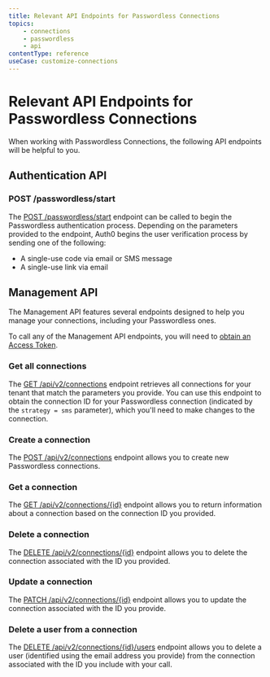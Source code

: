 ```yaml
---
title: Relevant API Endpoints for Passwordless Connections
topics:
    - connections
    - passwordless
    - api
contentType: reference
useCase: customize-connections
---
```

# Relevant API Endpoints for Passwordless Connections

When working with Passwordless Connections, the following API endpoints will be helpful to you.

## Authentication API

### POST /passwordless/start

The [POST /passwordless/start](/api/authentication#get-code-or-link) endpoint can be called to begin the Passwordless authentication process. Depending on the parameters provided to the endpoint, Auth0 begins the user verification process by sending one of the following:

* A single-use code via email or SMS message
* A single-use link via email

## Management API

The Management API features several endpoints designed to help you manage your connections, including your Passwordless ones.

To call any of the Management API endpoints, you will need to [obtain an Access Token](/api/management/v2/tokens).

### Get all connections

The [GET /api/v2/connections](/api/management/v2#!/Connections/get_connections) endpoint retrieves all connections for your tenant that match the parameters you provide. You can use this endpoint to obtain the connection ID for your Passwordless connection (indicated by the `strategy = sms` parameter), which you'll need to make changes to the connection.

### Create a connection

The [POST /api/v2/connections](/api/management/v2#!/Connections/post_connections) endpoint allows you to create new Passwordless connections.

### Get a connection

The [GET /api/v2/connections/{id}](/api/management/v2#!/Connections/get_connections_by_id) endpoint allows you to return information about a connection based on the connection ID you provided.

### Delete a connection

The [DELETE /api/v2/connections/{id}](/api/management/v2#!/Connections/delete_connections_by_id) endpoint  allows you to delete the connection associated with the ID you provided.

### Update a connection

The [PATCH /api/v2/connections/{id}](/api/management/v2#!/Connections/patch_connections_by_id) endpoint allows you to update the connection associated with the ID you provide.

### Delete a user from a connection

The [DELETE /api/v2/connections/{id}/users](/api/management/v2#!/Connections/delete_users_by_email) endpoint allows you to delete a user (identified using the email address you provide) from the connection associated with the ID you include with your call.